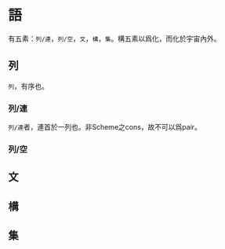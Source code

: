 # 語

有五素：`列/連`，`列/空`，`文`，`構`，`集`。構五素以爲化，而化於宇宙內外。

## 列

`列`，有序也。

### 列/連

`列/連`者，連首於一列也。非Scheme之cons，故不可以爲pair。

### 列/空

## 文

## 構

## 集

